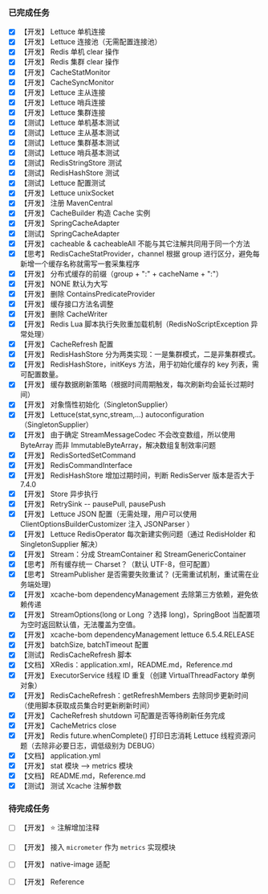 ### 已完成任务

- [X] 【开发】 Lettuce 单机连接
- [X] 【开发】 Lettuce 连接池（无需配置连接池）
- [X] 【开发】 Redis 单机 clear 操作
- [X] 【开发】 Redis 集群 clear 操作
- [X] 【开发】 CacheStatMonitor
- [X] 【开发】 CacheSyncMonitor
- [X] 【开发】 Lettuce 主从连接
- [X] 【开发】 Lettuce 哨兵连接
- [X] 【开发】 Lettuce 集群连接
- [X] 【测试】 Lettuce 单机基本测试
- [X] 【测试】 Lettuce 主从基本测试
- [X] 【测试】 Lettuce 集群基本测试
- [X] 【测试】 Lettuce 哨兵基本测试
- [X] 【测试】 RedisStringStore 测试
- [X] 【测试】 RedisHashStore 测试
- [X] 【测试】 Lettuce 配置测试
- [X] 【开发】 Lettuce unixSocket
- [X] 【开发】 注册 MavenCentral
- [X] 【开发】 CacheBuilder 构造 Cache 实例
- [X] 【开发】 SpringCacheAdapter
- [X] 【测试】 SpringCacheAdapter
- [X] 【开发】 cacheable & cacheableAll 不能与其它注解共同用于同一个方法
- [X] 【思考】 RedisCacheStatProvider，channel 根据 group 进行区分，避免每新增一个缓存名称就需写一套采集程序
- [X] 【开发】 分布式缓存的前缀（group + ":" + cacheName + ":"）
- [X] 【开发】 NONE 默认为大写
- [X] 【开发】 删除 ContainsPredicateProvider
- [X] 【开发】 缓存接口方法名调整
- [X] 【开发】 删除 CacheWriter
- [X] 【开发】 Redis Lua 脚本执行失败重加载机制（RedisNoScriptException 异常处理）
- [X] 【开发】 CacheRefresh 配置
- [X] 【开发】 RedisHashStore 分为两类实现：一是集群模式，二是非集群模式。
- [X] 【开发】 RedisHashStore，initKeys 方法，用于初始化缓存的 key 列表，需可配置数量。
- [X] 【开发】 缓存数据刷新策略（根据时间周期触发，每次刷新均会延长过期时间）
- [X] 【开发】 对象惰性初始化（SingletonSupplier）
- [X] 【开发】 Lettuce(stat,sync,stream,...) autoconfiguration（SingletonSupplier）
- [X] 【开发】 由于确定 StreamMessageCodec 不会改变数组，所以使用 ByteArray 而非 ImmutableByteArray，解决数组复制效率问题
- [X] 【开发】 RedisSortedSetCommand
- [X] 【开发】 RedisCommandInterface
- [X] 【开发】 RedisHashStore 增加过期时间，判断 RedisServer 版本是否大于 7.4.0
- [X] 【开发】 Store 异步执行
- [X] 【开发】 RetrySink -- pausePull, pausePush
- [X] 【开发】 Lettuce JSON 配置（无需处理，用户可以使用 ClientOptionsBuilderCustomizer 注入 JSONParser ）
- [X] 【开发】 Lettuce RedisOperator 每次新建实例问题（通过 RedisHolder 和 SingletonSupplier 解决）
- [X] 【开发】 Stream：分成 StreamContainer 和 StreamGenericContainer
- [X] 【思考】 所有缓存统一 Charset？（默认 UTF-8，但可配置）
- [X] 【思考】 StreamPublisher 是否需要失败重试？ (无需重试机制，重试需在业务端处理)
- [X] 【开发】 xcache-bom dependencyManagement 去除第三方依赖，避免依赖传递
- [X] 【开发】 StreamOptions(long or Long ？选择 long)，SpringBoot 当配置项为空时返回默认值，无法覆盖为空值。
- [X] 【开发】 xcache-bom dependencyManagement lettuce 6.5.4.RELEASE
- [X] 【开发】 batchSize, batchTimeout 配置
- [X] 【测试】 RedisCacheRefresh 脚本
- [X] 【文档】 XRedis：application.xml，README.md，Reference.md
- [X] 【开发】 ExecutorService 线程 ID 重复（创建 VirtualThreadFactory 单例对象）
- [X] 【开发】 RedisCacheRefresh：getRefreshMembers 去除同步更新时间（使用脚本获取成员集合时更新刷新时间）
- [X] 【开发】 CacheRefresh shutdown 可配置是否等待刷新任务完成
- [X] 【开发】 CacheMetrics close
- [X] 【开发】 Redis future.whenComplete() 打印日志消耗 Lettuce 线程资源问题（去除非必要日志，调低级别为 DEBUG）
- [X] 【文档】 application.yml
- [X] 【开发】 stat 模块 ——> metrics 模块
- [X] 【文档】 README.md，Reference.md
- [X] 【测试】 测试 Xcache 注解参数

### 待完成任务

- [ ] 【开发】 ⭐ 注解增加注释
- [ ] 【开发】 接入 `micrometer` 作为 `metrics` 实现模块
- [ ] 【开发】 native-image 适配
- [ ] 【开发】 Reference

